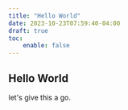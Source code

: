 ```yaml
---
title: "Hello World"
date: 2023-10-23T07:59:40-04:00
draft: true
toc:
    enable: false
---
```


## Hello World

let's give this a go.